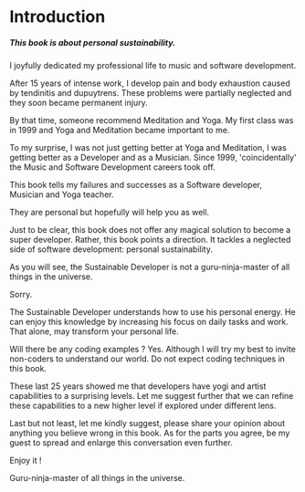 # Introduction

##### This book is about personal sustainability.  

I joyfully dedicated my professional life to music and software development.

After 15 years of intense work, I develop pain and body exhaustion caused by tendinitis and dupuytrens. These problems were partially neglected and they soon became permanent injury.

By that time, someone recommend Meditation and Yoga. My first class was in 1999 and Yoga and Meditation became important to me. 

To my surprise, I was not just getting better at Yoga and Meditation, I was getting better as a Developer and as a Musician. Since 1999, 'coincidentally' the Music and Software Development careers took off. 

This book tells my failures and successes as a Software developer, Musician and Yoga teacher.   

They are personal but hopefully will help you as well. 

Just to be clear, this book does not offer any magical solution to become a super developer. Rather, this book points a direction. It tackles a neglected side of software development: personal sustainability. 

As you will see, the Sustainable Developer is not a guru-ninja-master of all things in the universe. 

Sorry. 
 
The Sustainable Developer understands how to use his personal energy. He can enjoy this knowledge by increasing his focus on daily tasks and work. That alone, may transform your personal life.    

Will there be any coding examples ? Yes.  Although I will try my best to invite non-coders to understand our world. Do not expect coding techniques in this book.

These last 25 years showed me that developers have yogi and artist capabilities to a surprising levels. Let me suggest further that we can refine these capabilities to a new higher level if explored under different lens. 

Last but not least, let me kindly suggest,  please share your opinion about anything you believe wrong in this book.  As for the parts you agree, be my guest to spread and enlarge this conversation even further. 

Enjoy it !

Guru-ninja-master of all things in the universe.


 